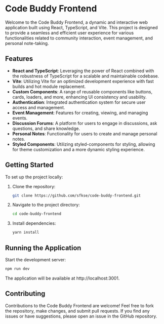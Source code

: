 # Code Buddy Frontend

Welcome to the Code Buddy Frontend, a dynamic and interactive web application built using React, TypeScript, and Vite. This project is designed to provide a seamless and efficient user experience for various functionalities related to community interaction, event management, and personal note-taking.

## Features

- **React and TypeScript**: Leveraging the power of React combined with the robustness of TypeScript for a scalable and maintainable codebase.
- **Vite**: Utilizing Vite for an optimized development experience with fast builds and hot module replacement.
- **Custom Components**: A range of reusable components like buttons, cards, loaders, and more, enhancing UI consistency and usability.
- **Authentication**: Integrated authentication system for secure user access and management.
- **Event Management**: Features for creating, viewing, and managing events.
- **Discussion Forums**: A platform for users to engage in discussions, ask questions, and share knowledge.
- **Personal Notes**: Functionality for users to create and manage personal notes.
- **Styled Components**: Utilizing styled-components for styling, allowing for theme customization and a more dynamic styling experience.

## Getting Started

To set up the project locally:

1. Clone the repository:
   ```bash
   git clone https://github.com/sfkse/code-buddy-frontend.git
   ```
2. Navigate to the project directory:
   ```bash
   cd code-buddy-frontend
   ```
3. Install dependencies:
   ```bash
   yarn install
   ```

## Running the Application

Start the development server:

```bash
npm run dev
```

The application will be available at http://localhost:3001.

## Contributing

Contributions to the Code Buddy Frontend are welcome! Feel free to fork the repository, make changes, and submit pull requests. If you find any issues or have suggestions, please open an issue in the GitHub repository.

